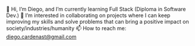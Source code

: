 👋 Hi, I’m Diego, and I’m currently learning Full Stack (Diploma in Software Dev.)
👀 I’m interested in collaborating on projects where I can keep improving my skills and solve problems that can bring a positive impact on society/industries/humanity
📫 How to reach me: diego.cardenast@gmail.com

<!---
diegocardenast/diegocardenast is a ✨ special ✨ repository because its `README.md` (this file) appears on your GitHub profile.
You can click the Preview link to take a look at your changes.
--->
